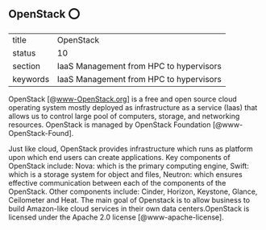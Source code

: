 ## OpenStack :o:


|          |                                         |
| -------- | --------------------------------------- |
| title    | OpenStack                               | 
| status   | 10                                      |
| section  | IaaS Management from HPC to hypervisors |
| keywords | IaaS Management from HPC to hypervisors |


 
OpenStack [@www-OpenStack.org] is a free and open source cloud
operating system mostly deployed as infrastructure as a service (Iaas)
that allows us to control large pool of computers, storage, and
networking resources.  OpenStack is managed by OpenStack Foundation
[@www-OpenStack-Found].
     
Just like cloud, OpenStack provides infrastructure which runs as
platform upon which end users can create applications. Key components
of OpenStack include: Nova: which is the primary computing engine,
Swift: which is a storage system for object and files, Neutron: which
ensures effective communication between each of the components of the
OpenStack. Other components include: Cinder, Horizon, Keystone,
Glance, Ceilometer and Heat. The main goal of Openstack is to allow
business to build Amazon-like cloud services in their own data
centers.OpenStack is licensed under the Apache 2.0 license
[@www-apache-license].
  
